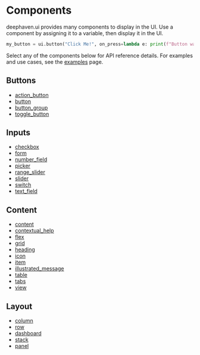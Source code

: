 # Components

deephaven.ui provides many components to display in the UI. Use a component by assigning it to a variable, then display it in the UI.

```python
my_button = ui.button("Click Me!", on_press=lambda e: print(f"Button was clicked! {e}"))
```

Select any of the components below for API reference details. For examples and use cases, see the [examples]() page.

## Buttons

- [action_button]()
- [button]()
- [button_group]()
- [toggle_button]()

## Inputs

- [checkbox]()
- [form]()
- [number_field]()
- [picker]()
- [range_slider]()
- [slider]()
- [switch]()
- [text_field]()

## Content

- [content]()
- [contextual_help]()
- [flex]()
- [grid]()
- [heading]()
- [icon]()
- [item]()
- [illustrated_message]()
- [table]()
- [tabs]()
- [view]()

## Layout

- [column]()
- [row]()
- [dashboard]()
- [stack]()
- [panel]()
